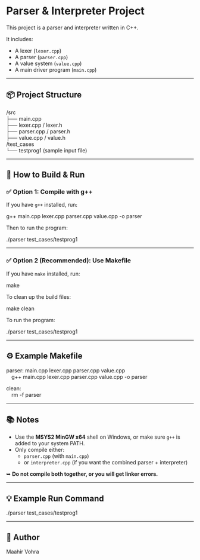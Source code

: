 ﻿# Parser & Interpreter Project

This project is a parser and interpreter written in C++.

It includes:
- A lexer (`lexer.cpp`)
- A parser (`parser.cpp`)
- A value system (`value.cpp`)
- A main driver program (`main.cpp`)

---

## 📦 Project Structure

/src  
├── main.cpp  
├── lexer.cpp / lexer.h  
├── parser.cpp / parser.h  
├── value.cpp / value.h  
/test_cases  
└── testprog1  (sample input file)

---

## 🚀 How to Build & Run

### ✅ Option 1: Compile with g++

If you have `g++` installed, run:

g++ main.cpp lexer.cpp parser.cpp value.cpp -o parser

Then to run the program:

./parser test_cases/testprog1

---

### ✅ Option 2 (Recommended): Use Makefile

If you have `make` installed, run:

make

To clean up the build files:

make clean

To run the program:

./parser test_cases/testprog1

---

## ⚙ Example Makefile

parser: main.cpp lexer.cpp parser.cpp value.cpp  
 g++ main.cpp lexer.cpp parser.cpp value.cpp -o parser

clean:  
 rm -f parser

---

## 📚 Notes

- Use the **MSYS2 MinGW x64** shell on Windows, or make sure `g++` is added to your system PATH.
- Only compile either:
  - `parser.cpp` (with `main.cpp`)
  - or `interpreter.cpp` (if you want the combined parser + interpreter)

➥ **Do not compile both together, or you will get linker errors.**

---

## 💡 Example Run Command

./parser test_cases/testprog1

---

## 👥 Author

Maahir Vohra
